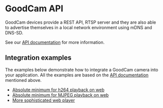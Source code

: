 # GoodCam API

GoodCam devices provide a REST API, RTSP server and they are also able to
advertise themselves in a local network environment using mDNS and DNS-SD.

See our [API documentation](https://goodcam.github.io/goodcam-api/) for more
information.

## Integration examples

The examples below demonstrate how to integrate a GoodCam camera into your
application. All the examples are based on the
[API documentation](https://goodcam.github.io/goodcam-api/) mentioned above.

* [Absolute minimum for h264 playback on web](https://github.com/GoodCam/goodcam-api/tree/master/examples/minimal-web-player-h264)
* [Absolute minimum for MJPEG playback on web](https://github.com/GoodCam/goodcam-api/tree/master/examples/minimal-web-player-mjpeg)
* [More sophisticated web player](https://github.com/GoodCam/goodcam-api/tree/master/examples/advanced-web-player)
